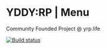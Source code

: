 # YDDY:RP | Menu
Community Founded Project @ yrp.life

[![Build status](https://ci.appveyor.com/api/projects/status/a9sybo9yvn3sxyqk?svg=true)](https://ci.appveyor.com/project/h0kkaido/yddyrp-menu)
